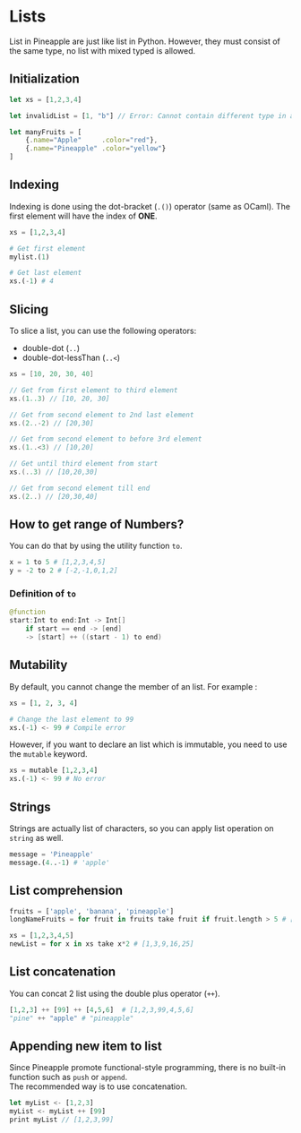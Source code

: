 # Lists
List in Pineapple are just like list in Python. However, they must consist of the same type, no list with mixed typed is allowed.

## Initialization
```js
let xs = [1,2,3,4]

let invalidList = [1, "b"] // Error: Cannot contain different type in a list

let manyFruits = [
    {.name="Apple"     .color="red"},
    {.name="Pineapple" .color="yellow"}
]


```

## Indexing
Indexing is done using the dot-bracket (`.()`) operator (same as OCaml).
The first element will have the index of **ONE**.
```python
xs = [1,2,3,4]

# Get first element
mylist.(1) 

# Get last element
xs.(-1) # 4
```

## Slicing
To slice a list, you can use the following operators:
- double-dot (`..`)
- double-dot-lessThan (`..<`)
```swift
xs = [10, 20, 30, 40]

// Get from first element to third element
xs.(1..3) // [10, 20, 30]

// Get from second element to 2nd last element
xs.(2..-2) // [20,30]

// Get from second element to before 3rd element
xs.(1..<3) // [10,20]

// Get until third element from start
xs.(..3) // [10,20,30]

// Get from second element till end
xs.(2..) // [20,30,40]
```

## How to get range of Numbers?
You can do that by using the utility function `to`.
```python
x = 1 to 5 # [1,2,3,4,5]
y = -2 to 2 # [-2,-1,0,1,2]
```
### Definition of `to`
```java
@function
start:Int to end:Int -> Int[]
    if start == end -> [end]
    -> [start] ++ ((start - 1) to end)
```

## Mutability
By default, you cannot change the member of an list.  For example :
```python
xs = [1, 2, 3, 4]

# Change the last element to 99
xs.(-1) <- 99 # Compile error
```
However, if you want to declare an list which is immutable, you need to use the `mutable` keyword.  
```python
xs = mutable [1,2,3,4]
xs.(-1) <- 99 # No error
```

## Strings
Strings are actually list of characters, so you can apply list operation on `string` as well.
```python
message = 'Pineapple'
message.(4..-1) # 'apple'
```


## List comprehension
```python
fruits = ['apple', 'banana', 'pineapple']
longNameFruits = for fruit in fruits take fruit if fruit.length > 5 # ['banana', 'pineapple']

xs = [1,2,3,4,5]
newList = for x in xs take x*2 # [1,3,9,16,25]
```

## List concatenation 
You can concat 2 list using the double plus operator (`++`).
```python
[1,2,3] ++ [99] ++ [4,5,6]  # [1,2,3,99,4,5,6]
"pine" ++ "apple" # "pineapple"
```

## Appending new item to list
Since Pineapple promote functional-style programming, there is no built-in function such as `push` or `append`.   
The recommended way is to use concatenation.  
```js
let myList <- [1,2,3]
myList <- myList ++ [99]
print myList // [1,2,3,99]


```